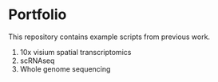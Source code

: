 # Portfolio
This repository contains example scripts from previous work.

1) 10x visium spatial transcriptomics
2) scRNAseq 
3) Whole genome sequencing
